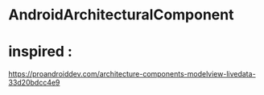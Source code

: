 # AndroidArchitecturalComponent
# inspired : 
https://proandroiddev.com/architecture-components-modelview-livedata-33d20bdcc4e9
